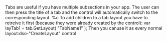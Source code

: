 Tabs are useful if you have multiple subsections in your app. The user can then press the title of a tab and the control will automatically switch to the corresponding layout.
%c
To add children to a tab layout you have to retreive it first (because they were already created by the control):
<js>var layTab1 = tab.GetLayout( "TabName1" );</js>
Then you canuse it as every normal layout:dso-"CreateLayout" control

